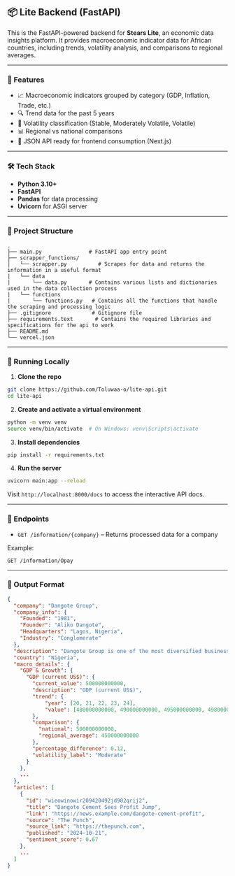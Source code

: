 ## 📦 Lite Backend (FastAPI)

This is the FastAPI-powered backend for **Stears Lite**, an economic data insights platform. It provides macroeconomic indicator data for African countries, including trends, volatility analysis, and comparisons to regional averages.

---

### 🚀 Features

* 📈 Macroeconomic indicators grouped by category (GDP, Inflation, Trade, etc.)
* 🔍 Trend data for the past 5 years
* 🧮 Volatility classification (Stable, Moderately Volatile, Volatile)
* 📊 Regional vs national comparisons
* 🔁 JSON API ready for frontend consumption (Next.js)

---

### 🛠️ Tech Stack

* **Python 3.10+**
* **FastAPI**
* **Pandas** for data processing
* **Uvicorn** for ASGI server

---

### 📁 Project Structure

```
.
├── main.py               # FastAPI app entry point
├── scrapper_functions/
│   └── scrapper.py          # Scrapes for data and returns the information in a useful format
|   └── data
|       └── data.py       # Contains various lists and dictionaries used in the data collection process
|   └── functions
|       └── functions.py   # Contains all the functions that handle the scraping and processing logic
├── .gitignore             # Gitignore file
├── requirements.text       # Contains the required libraries and specifications for the api to work
├── README.md
└── vercel.json
```

---

### 🧪 Running Locally

1. **Clone the repo**

```bash
git clone https://github.com/Toluwaa-o/lite-api.git
cd lite-api
```

2. **Create and activate a virtual environment**

```bash
python -m venv venv
source venv/bin/activate  # On Windows: venv\Scripts\activate
```

3. **Install dependencies**

```bash
pip install -r requirements.txt
```

4. **Run the server**

```bash
uvicorn main:app --reload
```

Visit `http://localhost:8000/docs` to access the interactive API docs.

---

### 📌 Endpoints

* `GET /information/{company}` – Returns processed data for a company

Example:

```
GET /information/Opay
```

---

### 📄 Output Format

```json
{
  "company": "Dangote Group",
  "company_info": {
    "Founded": "1981",
    "Founder": "Aliko Dangote",
    "Headquarters": "Lagos, Nigeria",
    "Industry": "Conglomerate"
  },
  "description": "Dangote Group is one of the most diversified business conglomerates in Africa with a hard-earned reputation for excellent business practices and products' quality.",
  "country": "Nigeria",
  "macro_details": {
    "GDP & Growth": {
      "GDP (current US$)": {
        "current_value": 500000000000,
        "description": "GDP (current US$)",
        "trend": {
            "year": [20, 21, 22, 23, 24],
            "value": [480000000000, 490000000000, 495000000000, 498000000000, 500000000000]
        },
        "comparison": {
          "national": 500000000000,
          "regional_average": 450000000000
        },
        "percentage_difference": 0.12,
        "volatility_label": "Moderate"
      }
    },
    ...
  },
  "articles": [
    {
      "id": "wieowinowir209420492jd902qrij2",
      "title": "Dangote Cement Sees Profit Jump",
      "link": "https://news.example.com/dangote-cement-profit",
      "source": "The Punch",
      "source_link": "https://thepunch.com",
      "published": "2024-10-21",
      "sentiment_score": 0.67
    },
    ...
  ]
}

```